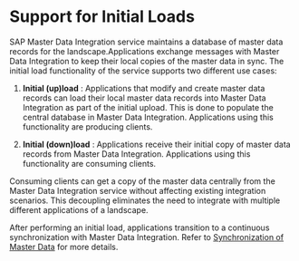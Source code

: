 <!-- loio923c184197354734bfb4b94cd2143eac -->

# Support for Initial Loads

SAP Master Data Integration service maintains a database of master data records for the landscape.Applications exchange messages with Master Data Integration to keep their local copies of the master data in sync. The initial load functionality of the service supports two different use cases:

1.  **Initial \(up\)load** : Applications that modify and create master data records can load their local master data records into Master Data Integration as part of the initial upload. This is done to populate the central database in Master Data Integration. Applications using this functionality are producing clients.

2.  **Initial \(down\)load** : Applications receive their initial copy of master data records from Master Data Integration. Applications using this functionality are consuming clients.


Consuming clients can get a copy of the master data centrally from the Master Data Integration service without affecting existing integration scenarios. This decoupling eliminates the need to integrate with multiple different applications of a landscape.

After performing an initial load, applications transition to a continuous synchronization with Master Data Integration. Refer to [Synchronization of Master Data](synchronization-of-master-data-20db337.md) for more details.

